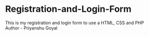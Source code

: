 # Registration-and-Login-Form
This is my registration and login form to use a HTML, CSS and PHP 
<br>
Author - Priyanshu Goyal

